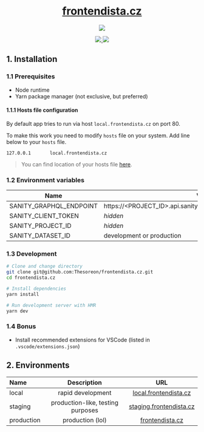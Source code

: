<p align="center">
  <a href="https://frontendista.cz">
    <h1 align="center">frontendista.cz</h1>
  </a>
</p>

<p align="center">
  <a aria-label="Vercel logo" href="https://vercel.com">
    <img src="https://img.shields.io/badge/MADE%20BY%20Vercel-000000.svg?style=for-the-badge&logo=Vercel&labelColor=000">
  </a>
</p>
<p align="center">
  <a href="https://github.com/Thesoreon/frontendista.cz/actions/workflows/build_lint_test_staging.yml">
    <img src="https://github.com/thesoreon/frontendista.cz/actions/workflows/build_lint_test_staging.yml/badge.svg" />
  </a>
  <a href="https://github.com/Thesoreon/frontendista.cz/actions/workflows/build_lint_test_production.yml">
    <img src="https://github.com/Thesoreon/frontendista.cz/actions/workflows/build_lint_test_production.yml/badge.svg" />
  </a>
</p>

## 1. Installation

### 1.1 Prerequisites

- Node runtime
- Yarn package manager (not exclusive, but preferred)

#### 1.1.1 Hosts file configuration

By default app tries to run via host `local.frontendista.cz` on port 80.

To make this work you need to modify `hosts` file on your system.
Add line below to your `hosts` file.

```
127.0.0.1       local.frontendista.cz
```

> You can find location of your hosts file [here](<https://en.wikipedia.org/wiki/Hosts_(file)>).

### 1.2 Environment variables

| Name                    | Value                                                              | Required |
| ----------------------- | ------------------------------------------------------------------ | -------- |
| SANITY_GRAPHQL_ENDPOINT | https://<PROJECT_ID>.api.sanity.io/v1/graphql/<DATASET_ID>/default | ✅       |
| SANITY_CLIENT_TOKEN     | _hidden_                                                           | ✅       |
| SANITY_PROJECT_ID       | _hidden_                                                           | ✅       |
| SANITY_DATASET_ID       | development or production                                          | ✅       |

### 1.3 Development

```sh
# Clone and change directory
git clone git@github.com:Thesoreon/frontendista.cz.git
cd frontendista.cz

# Install dependencies
yarn install

# Run development server with HMR
yarn dev
```

### 1.4 Bonus

- Install recommended extensions for VSCode (listed in `.vscode/extensions.json`)

## 2. Environments

| Name       |            Description            |                            URL                             |
| :--------- | :-------------------------------: | :--------------------------------------------------------: |
| local      |         rapid development         |   [local.frontendista.cz](http://local.frontendista.cz)    |
| staging    | production-like, testing purposes | [staging.frontendista.cz](https://staging.frontendista.cz) |
| production |         production (lol)          |         [frontendista.cz](https://frontendista.cz)         |
